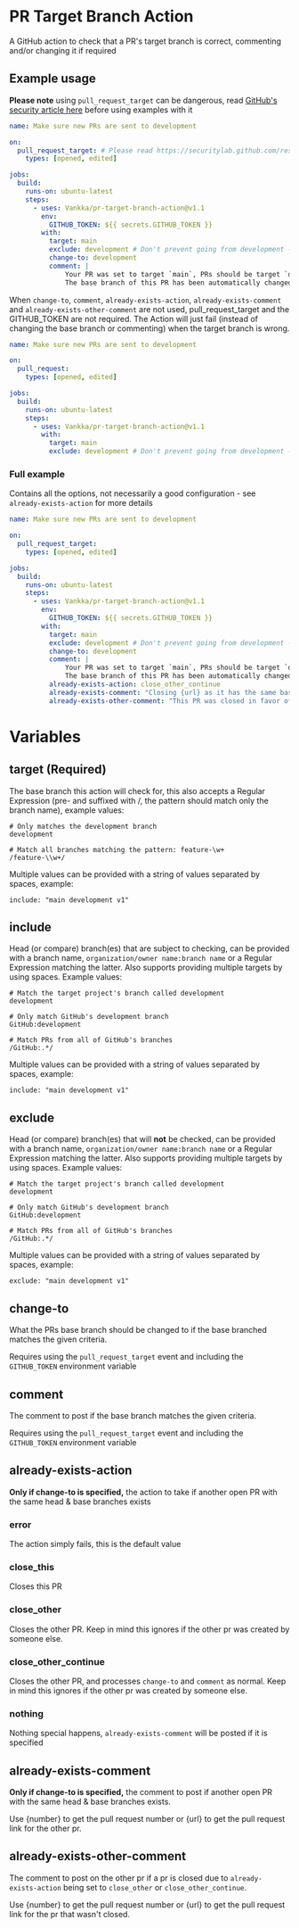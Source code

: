 # PR Target Branch Action

A GitHub action to check that a PR's target branch is correct, commenting and/or changing it if required

## Example usage

**Please note** using `pull_request_target` can be dangerous, read [GitHub's security article here](https://securitylab.github.com/research/github-actions-preventing-pwn-requests/) before using examples with it

```yaml
name: Make sure new PRs are sent to development

on:
  pull_request_target: # Please read https://securitylab.github.com/research/github-actions-preventing-pwn-requests/ before using
    types: [opened, edited]

jobs:
  build:
    runs-on: ubuntu-latest
    steps:
      - uses: Vankka/pr-target-branch-action@v1.1
        env:
          GITHUB_TOKEN: ${{ secrets.GITHUB_TOKEN }}
        with:
          target: main
          exclude: development # Don't prevent going from development -> main
          change-to: development
          comment: |
              Your PR was set to target `main`, PRs should be target `development`
              The base branch of this PR has been automatically changed to `development`, please check that there are no merge conflicts
```

When `change-to`, `comment`, `already-exists-action`, `already-exists-comment` and `already-exists-other-comment` are not used, pull_request_target and the GITHUB_TOKEN are not required. The Action will just fail (instead of changing the base branch or commenting) when the target branch is wrong.
```yaml
name: Make sure new PRs are sent to development

on:
  pull_request:
    types: [opened, edited]

jobs:
  build:
    runs-on: ubuntu-latest
    steps:
      - uses: Vankka/pr-target-branch-action@v1.1
        with:
          target: main
          exclude: development # Don't prevent going from development -> main
```


### Full example

Contains all the options, not necessarily a good configuration - see `already-exists-action` for more details

```yaml
name: Make sure new PRs are sent to development

on:
  pull_request_target:
    types: [opened, edited]

jobs:
  build:
    runs-on: ubuntu-latest
    steps:
      - uses: Vankka/pr-target-branch-action@v1.1
        env:
          GITHUB_TOKEN: ${{ secrets.GITHUB_TOKEN }}
        with:
          target: main
          exclude: development # Don't prevent going from development -> main
          change-to: development
          comment: |
              Your PR was set to target `main`, PRs should be target `development`
              The base branch of this PR has been automatically changed to `development`, please check that there are no merge conflicts
          already-exists-action: close_other_continue
          already-exists-comment: "Closing {url} as it has the same base branch"
          already-exists-other-comment: "This PR was closed in favor of {url}"
```

# Variables

## target (Required)

The base branch this action will check for, this also accepts a Regular Expression (pre- and suffixed with /, the pattern should match only the branch name), example values:
```
# Only matches the development branch
development

# Match all branches matching the pattern: feature-\w+
/feature-\\w+/
```

Multiple values can be provided with a string of values separated by spaces, example:
```
include: "main development v1"
```

## include

Head (or compare) branch(es) that are subject to checking, can be provided with a branch name, `organization/owner name:branch name` or a Regular Expression matching the latter. Also supports providing multiple targets by using spaces. Example values:
```
# Match the target project's branch called development
development

# Only match GitHub's development branch
GitHub:development

# Match PRs from all of GitHub's branches 
/GitHub:.*/
```

Multiple values can be provided with a string of values separated by spaces, example:
```
include: "main development v1"
```

## exclude

Head (or compare) branch(es) that will **not** be checked, can be provided with a branch name, `organization/owner name:branch name` or a Regular Expression matching the latter. Also supports providing multiple targets by using spaces. Example values:
```
# Match the target project's branch called development
development

# Only match GitHub's development branch
GitHub:development

# Match PRs from all of GitHub's branches 
/GitHub:.*/
```

Multiple values can be provided with a string of values separated by spaces, example:
```
exclude: "main development v1"
```

## change-to

What the PRs base branch should be changed to if the base branched matches the given criteria.

Requires using the `pull_request_target` event and including the `GITHUB_TOKEN` environment variable

## comment

The comment to post if the base branch matches the given criteria.

Requires using the `pull_request_target` event and including the `GITHUB_TOKEN` environment variable

## already-exists-action

**Only if change-to is specified,** the action to take if another open PR with the same head & base branches exists

### error

The action simply fails, this is the default value

### close_this

Closes this PR

### close_other

Closes the other PR. Keep in mind this ignores if the other pr was created by someone else.

### close_other_continue

Closes the other PR, and processes `change-to` and `comment` as normal. Keep in mind this ignores if the other pr was created by someone else.

### nothing

Nothing special happens, `already-exists-comment` will be posted if it is specified

## already-exists-comment

**Only if change-to is specified,** the comment to post if another open PR with the same head & base branches exists. 

Use {number} to get the pull request number or {url} to get the pull request link for the other pr.

## already-exists-other-comment

The comment to post on the other pr if a pr is closed due to `already-exists-action` being set to `close_other` or `close_other_continue`.

Use {number} to get the pull request number or {url} to get the pull request link for the pr that wasn't closed.
